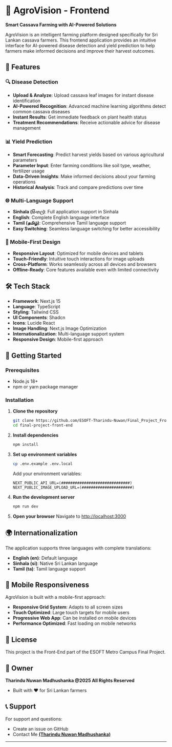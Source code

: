 # 🌱 AgroVision - Frontend

**Smart Cassava Farming with AI-Powered Solutions**

AgroVision is an intelligent farming platform designed specifically for Sri Lankan cassava farmers. This frontend application provides an intuitive interface for AI-powered disease detection and yield prediction to help farmers make informed decisions and improve their harvest outcomes.

## 🚀 Features

### 🔍 Disease Detection
- **Upload & Analyze**: Upload cassava leaf images for instant disease identification
- **AI-Powered Recognition**: Advanced machine learning algorithms detect common cassava diseases
- **Instant Results**: Get immediate feedback on plant health status
- **Treatment Recommendations**: Receive actionable advice for disease management

### 📊 Yield Prediction
- **Smart Forecasting**: Predict harvest yields based on various agricultural parameters
- **Parameter Input**: Enter farming conditions like soil type, weather, fertilizer usage
- **Data-Driven Insights**: Make informed decisions about your farming operations
- **Historical Analysis**: Track and compare predictions over time

### 🌐 Multi-Language Support
- **Sinhala (සිංහල)**: Full application support in Sinhala
- **English**: Complete English language interface
- **Tamil (தமிழ்)**: Comprehensive Tamil language support
- **Easy Switching**: Seamless language switching for better accessibility

### 📱 Mobile-First Design
- **Responsive Layout**: Optimized for mobile devices and tablets
- **Touch-Friendly**: Intuitive touch interactions for image uploads
- **Cross-Platform**: Works seamlessly across all devices and browsers
- **Offline-Ready**: Core features available even with limited connectivity

## 🛠️ Tech Stack

- **Framework**: Next.js 15
- **Language**: TypeScript
- **Styling**: Tailwind CSS
- **UI Components**: Shadcn
- **Icons**: Lucide React
- **Image Handling**: Next.js Image Optimization
- **Internationalization**: Multi-language support system
- **Responsive Design**: Mobile-first approach

## 🚀 Getting Started

### Prerequisites
- Node.js 18+ 
- npm or yarn package manager

### Installation

1. **Clone the repository**
   ```bash
   git clone https://github.com/ESOFT-Tharindu-Nuwan/Final_Project_Front_End-NextJS.git
   cd final-project-front-end
   ```

2. **Install dependencies**
   ```bash
   npm install
   ```

3. **Set up environment variables**
   ```bash
   cp .env.example .env.local
   ```
   
   Add your environment variables:
   ```env
   NEXT_PUBLIC_API_URL=(##############################)
   NEXT_PUBLIC_IMAGE_UPLOAD_URL=(######################)
   ```

4. **Run the development server**
   ```bash
   npm run dev
   ```

5. **Open your browser**
   Navigate to [http://localhost:3000](http://localhost:3000)


## 🌍 Internationalization

The application supports three languages with complete translations:

- **English (en)**: Default language
- **Sinhala (si)**: Native Sri Lankan language
- **Tamil (ta)**: Tamil language support

## 📱 Mobile Responsiveness

AgroVision is built with a mobile-first approach:
- **Responsive Grid System**: Adapts to all screen sizes
- **Touch Optimized**: Large touch targets for mobile users
- **Progressive Web App**: Can be installed on mobile devices
- **Performance Optimized**: Fast loading on mobile networks

## 📄 License

This project is the Front-End part of the ESOFT Metro Campus Final Project.

## 👥 Owner

**Tharindu Nuwan Madhushanka @2025 All Rights Reserved**
- Built with ❤️ for Sri Lankan farmers

## 📞 Support

For support and questions:
- Create an issue on GitHub
- Contact Me **[(Tharindu Nuwan Madhushanka)](https://github.com/Tharindu-Nuwan)**

---
